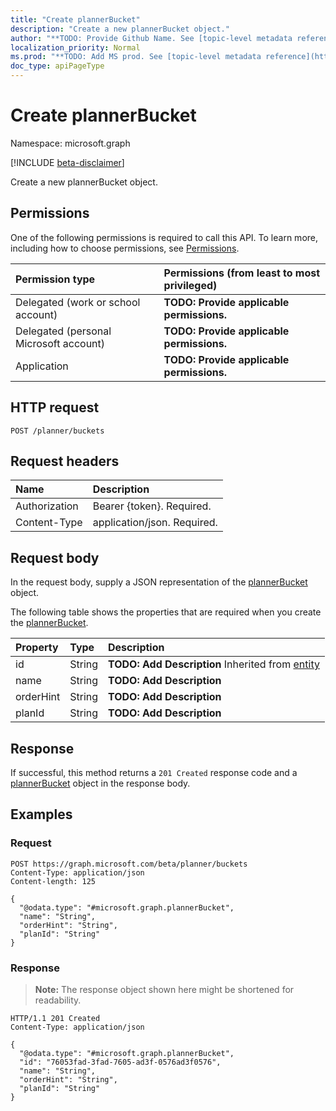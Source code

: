 ```yaml
---
title: "Create plannerBucket"
description: "Create a new plannerBucket object."
author: "**TODO: Provide Github Name. See [topic-level metadata reference](https://msgo.azurewebsites.net/add/document/guidelines/metadata.html#topic-level-metadata)**"
localization_priority: Normal
ms.prod: "**TODO: Add MS prod. See [topic-level metadata reference](https://msgo.azurewebsites.net/add/document/guidelines/metadata.html#topic-level-metadata)**"
doc_type: apiPageType
---
```


# Create plannerBucket
Namespace: microsoft.graph

[!INCLUDE [beta-disclaimer](../../includes/beta-disclaimer.md)]

Create a new plannerBucket object.

## Permissions
One of the following permissions is required to call this API. To learn more, including how to choose permissions, see [Permissions](/graph/permissions-reference).

|Permission type|Permissions (from least to most privileged)|
|:---|:---|
|Delegated (work or school account)|**TODO: Provide applicable permissions.**|
|Delegated (personal Microsoft account)|**TODO: Provide applicable permissions.**|
|Application|**TODO: Provide applicable permissions.**|

## HTTP request

<!-- {
  "blockType": "ignored"
}
-->
``` http
POST /planner/buckets
```

## Request headers
|Name|Description|
|:---|:---|
|Authorization|Bearer {token}. Required.|
|Content-Type|application/json. Required.|

## Request body
In the request body, supply a JSON representation of the [plannerBucket](../resources/plannerbucket.md) object.

The following table shows the properties that are required when you create the [plannerBucket](../resources/plannerbucket.md).

|Property|Type|Description|
|:---|:---|:---|
|id|String|**TODO: Add Description** Inherited from [entity](../resources/entity.md)|
|name|String|**TODO: Add Description**|
|orderHint|String|**TODO: Add Description**|
|planId|String|**TODO: Add Description**|



## Response

If successful, this method returns a `201 Created` response code and a [plannerBucket](../resources/plannerbucket.md) object in the response body.

## Examples

### Request
<!-- {
  "blockType": "request",
  "name": "create_plannerbucket_from_"
}
-->
``` http
POST https://graph.microsoft.com/beta/planner/buckets
Content-Type: application/json
Content-length: 125

{
  "@odata.type": "#microsoft.graph.plannerBucket",
  "name": "String",
  "orderHint": "String",
  "planId": "String"
}
```


### Response
>**Note:** The response object shown here might be shortened for readability.
<!-- {
  "blockType": "response",
  "truncated": true,
  "@odata.type": "microsoft.graph.plannerBucket"
}
-->
``` http
HTTP/1.1 201 Created
Content-Type: application/json

{
  "@odata.type": "#microsoft.graph.plannerBucket",
  "id": "76053fad-3fad-7605-ad3f-0576ad3f0576",
  "name": "String",
  "orderHint": "String",
  "planId": "String"
}
```


